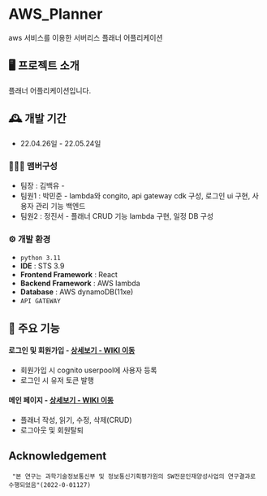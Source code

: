 # AWS_Planner
aws 서비스를 이용한 서버리스 플래너 어플리케이션


## 🖥️ 프로젝트 소개
플래너 어플리케이션입니다.
<br>

## 🕰️ 개발 기간
* 22.04.26일 - 22.05.24일

### 🧑‍🤝‍🧑 맴버구성
 - 팀장  : 김백유 - 
 - 팀원1 : 박민준 - lambda와 congito, api gateway cdk 구성, 로그인 ui 구현, 사용자 관리 기능 백엔드
 - 팀원2 : 정진서 - 플래너 CRUD 기능 lambda 구현, 일정 DB 구성


### ⚙️ 개발 환경
- `python 3.11`
- **IDE** : STS 3.9
- **Frontend Framework** : React
- **Backend Framework** : AWS lambda
- **Database** : AWS dynamoDB(11xe)
- `API GATEWAY`


## 📌 주요 기능
#### 로그인 및 회원가입 - <a href="" >상세보기 - WIKI 이동</a>
- 회원가입 시 cognito userpool에 사용자 등록
- 로그인 시 유저 토큰 발행

#### 메인 페이지 - <a href="" >상세보기 - WIKI 이동</a>
- 플래너 작성, 읽기, 수정, 삭제(CRUD)
- 로그아웃 및 회원탈퇴



## Acknowledgement
```
 "본 연구는 과학기술정보통신부 및 정보통신기획평가원의 SW전문인재양성사업의 연구결과로 수행되었음"(2022-0-01127) 
```
